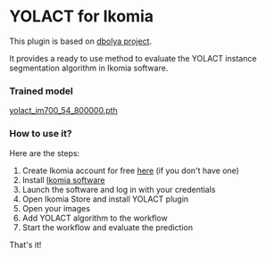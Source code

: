 # YOLACT for Ikomia

This plugin is based on  [dbolya project](https://github.com/dbolya/yolact).

It provides a ready to use method to evaluate the YOLACT instance segmentation algorithm in Ikomia software.

### Trained model

[yolact_im700_54_800000.pth](
https://drive.google.com/file/d/1lE4Lz5p25teiXV-6HdTiOJSnS7u7GBzg/view?usp=sharing)

### How to use it?
Here are the steps:

1. Create Ikomia account for free [here](https://ikomia.com/accounts/signup/) (if you don't have one)
2. Install [Ikomia software](https://ikomia.com/en/download)
3. Launch the software and log in with your credentials
4. Open Ikomia Store and install YOLACT plugin
5. Open your images
6. Add YOLACT algorithm to the workflow
7. Start the workflow and evaluate the prediction

That's it!
